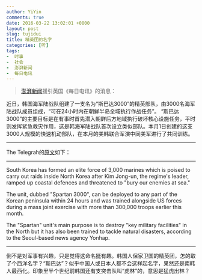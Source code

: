 ```yaml
---
author: YiYin
comments: true
date: 2016-03-22 13:02:01 +0800
layout: post
slug: tujidui
title: 精英团的名字
categories: [听]
tags:
-  时事
-  社会
-  澎湃新闻
-  每日电讯
---
```

<div class="quote"> <blockquote>
    	<a href="http://www.thepaper.cn/newsDetail_forward_1446461">澎湃新闻</a>援引英国《每日电讯》的消息：
    </blockquote>
</div>

近日，韩国海军陆战队组建了一支名为“斯巴达3000”的精英部队，由3000名海军陆战队成员组成，“可在24小时内在朝鲜半岛全域执行作战任务”。 “斯巴达3000”的主要目标是在有事时首先潜入朝鲜后方地域执行破坏核心设施任务，平时则发挥紧急救灾作用，这是韩海军陆战队首次设立类似部队。本月1日创建的这支3000人规模的快速机动部队，在本月的美韩联合军演中同美军进行了共同训练。

<hr/>
<div class="readreview">
The Telegrah的<a href="http://www.telegraph.co.uk/news/worldnews/asia/northkorea/12199786/South-Korea-unveils-elite-Spartan-3000-force-as-Kim-Jong-un-threatens-to-bury-our-enemies-at-sea.html">原文</a>如下：
</div>
<hr/>

South Korea has formed an elite force of 3,000 marines which is poised to carry out raids inside North Korea after Kim Jong-un, the regime's leader, ramped up coastal defences and threatened to "bury our enemies at sea."

The unit, dubbed "Spartan 3000", can be deployed to any part of the Korean peninsula within 24 hours and was trained alongside US forces during a mass joint exercise with more than 300,000 troops earlier this month.

The "Spartan" unit's main purpose is to destroy "key military facilities" in the North but it has also been trained to tackle natural disasters, according to the Seoul-based news agency Yonhap.

<hr/>
<div class="commentsonquote">
<div class="yiyin">倒不是对军事有兴趣，只是觉得这命名挺有趣。韩国人保家卫国的精英团，怎的取了个西洋名字？“斯巴达”？似乎中国人或日本人都不会这样起名字，果然还是南韩人最西化。印象里半个世纪前韩国还有支突击队叫“虎林”的，意思是猛虎出林？
</div>
</div>


